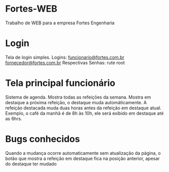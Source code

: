 # Fortes-WEB
  Trabalho de WEB para a empresa Fortes Engenharia

# Login
  Tela de login simples.
  Logins:
    funcionario@fortes.com.br
    fornecedor@fortes.com.br
  Respectivas Senhas:
    rute
    root
    
# Tela principal funcionário
  Sistema de agenda.
  Mostra todas as refeições da semana.
  Mostra em destaque a próxima refeição, o destaque muda automáticamente.
  A refeição destacada muda duas horas antes da refeição em destaque atual. Exemplo, o café da manhã é de 8h às 10h, ele será exibido em destaque até as 6hrs. 
  
# Bugs conhecidos
  Quando a mudança ocorre automaticamente sem atualização da página, o botão que mostra a refeição em destaque fica na posição anterior, apesar do destaque ter mudado
